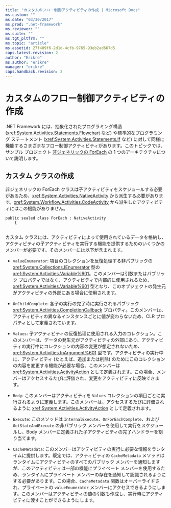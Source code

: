 ```yaml
---
title: "カスタムのフロー制御アクティビティの作成 | Microsoft Docs"
ms.custom: ""
ms.date: "03/30/2017"
ms.prod: ".net-framework"
ms.reviewer: ""
ms.suite: ""
ms.tgt_pltfrm: ""
ms.topic: "article"
ms.assetid: 27f409f6-2d1d-4cfb-9765-93eb2ad667d5
caps.latest.revision: 2
author: "Erikre"
ms.author: "erikre"
manager: "erikre"
caps.handback.revision: 2
---
```

# カスタムのフロー制御アクティビティの作成
.NET Framework には、抽象化されたプログラミング構造 \(<xref:System.Activities.Statements.Flowchart> など\) や標準的なプログラミング ステートメント \(<xref:System.Activities.Statements.If> など\) に対して同様に機能するさまざまなフロー制御アクティビティがあります。このトピックでは、サンプル プロジェクト [非ジェネリックの ForEach](../../../docs/framework/windows-workflow-foundation/samples/non-generic-foreach.md) の 1 つのアーキテクチャについて説明します。  
  
## カスタム クラスの作成  
 非ジェネリックの ForEach クラスは子アクティビティをスケジュールする必要があるため、<xref:System.Activities.NativeActivity> から派生する必要があります。<xref:System.Workflow.Activities.CodeActivity> から派生したアクティビティにはこの機能がありません。  
  
```  
public sealed class ForEach : NativeActivity  
    {  
  
```  
  
 カスタム クラスには、アクティビティによって使用されているデータを格納し、アクティビティの子アクティビティを実行する機能を提供するためのいくつかのメンバーが必要です。そのメンバーには以下が含まれます。  
  
-   `valueEnumerator`: 項目のコレクションを反復処理する非パブリックの <xref:System.Collections.IEnumerator> 型の <xref:System.Activities.Variable%601>。このメンバーは引数またはパブリック プロパティではなく、アクティビティで内部的に使用されるため、<xref:System.Activities.Variable%601> 型となり、このオブジェクトの発生元がアクティビティの外部にある場合に使用されます。  
  
-   `OnChildComplete`: 各子の実行の完了時に実行されるパブリック <xref:System.Activities.CompletionCallback> プロパティ。このメンバーは、アクティビティの異なるインスタンスごとに値が変わらないため、CLR プロパティとして定義されています。  
  
-   `Values`: 子アクティビティの反復処理に使用される入力のコレクション。このメンバーは、データの発生元がアクティビティの外部にあり、アクティビティの実行中にコレクションの内容の変更が想定されないため、<xref:System.Activities.InArgument%601> 型です。アクティビティの実行中に、アクティビティ \(たとえば、追加または削除\) のためにこのコレクションの内容を変更する機能が必要な場合、このメンバーは <xref:System.Activities.ActivityAction> として定義されます。この場合、メンバーはアクセスするたびに評価され、変更をアクティビティに反映できます。  
  
-   `Body`: このメンバーはアクティビティを `Values` コレクションの項目ごとに実行されるように定義します。このメンバーは、アクセスするたびに評価されるように <xref:System.Activities.ActivityAction> として定義されます。  
  
-   `Execute`: このメソッドは `InternalExecute`、`OnForEachComplete`、および `GetStateAndExecute` の非パブリック メンバーを使用して実行をスケジュールし、Body メンバーに定義された子アクティビティの完了ハンドラーを割り当てます。  
  
-   `CacheMetadata`: このメンバーはアクティビティの実行に必要な情報をランタイムに提供します。既定では、アクティビティの `CacheMetadata` メソッドはランタイムにアクティビティのすべてのパブリック メンバーを通知しますが、このアクティビティは一部の機能にプライベート メンバーを使用するため、ランタイムにプライベート メンバーの存在を通知して認識されるようにする必要があります。この場合、`CacheMetadata` 関数はオーバーライドされ、プライベートの `valueEnumerator` メンバーにアクセスできるようにします。このメンバーはアクティビティの値の引数も作成し、実行時にアクティビティに渡すことができるようにします。